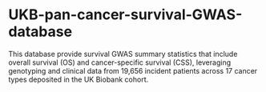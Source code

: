 # UKB-pan-cancer-survival-GWAS-database

This database provide survival GWAS summary statistics that include overall survival (OS) and cancer-specific survival (CSS), leveraging genotyping and clinical data from 19,656 incident patients across 17 cancer types deposited in the UK Biobank cohort.
